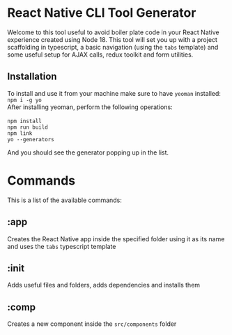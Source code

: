 # React Native CLI Tool Generator

Welcome to this tool useful to avoid boiler plate code in your React Native experience created using Node 18. This tool will set you up with a project scaffolding in typescript, a basic navigation (using the `tabs` template) and some useful setup for AJAX calls, redux toolkit and form utilities.

## Installation

To install and use it from your machine make sure to have `yeoman` installed: `npm i -g yo` <br />
After installing yeoman, perform the following operations: <br /> <br />
`npm install` <br />
`npm run build` <br />
`npm link` <br />
`yo --generators` <br />

And you should see the generator popping up in the list.  <br />

# Commands

This is a list of the available commands:

## :app

Creates the React Native app inside the specified folder using it as its name and uses the `tabs` typescript template

## :init

Adds useful files and folders, adds dependencies and installs them

## :comp

Creates a new component inside the `src/components` folder